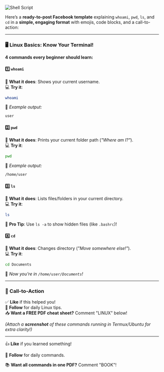 ![Shell Script](https://img.shields.io/badge/linux-edu-red.svg)

Here’s a **ready-to-post Facebook template** explaining `whoami`, `pwd`, `ls`, and `cd` in a **simple, engaging format** with emojis, code blocks, and a call-to-action:

---

### **🖥️ Linux Basics: Know Your Terminal!**  
**4 commands every beginner should learn:**  

#### **1️⃣ `whoami`**  
🔹 **What it does**: Shows your current username.  
💻 **Try it**:  
```bash
whoami
```  
📌 *Example output:*  
```bash
user
```  

#### **2️⃣ `pwd`**  
🔹 **What it does**: Prints your current folder path (*"Where am I?"*).  
💻 **Try it**:  
```bash
pwd
```  
📌 *Example output:*  
```bash
/home/user
```  

#### **3️⃣ `ls`**  
🔹 **What it does**: Lists files/folders in your current directory.  
💻 **Try it**:  
```bash
ls
```  
🔎 **Pro Tip**: Use `ls -a` to show hidden files (like `.bashrc`)!  

#### **4️⃣ `cd`**  
🔹 **What it does**: Changes directory (*"Move somewhere else!"*).  
💻 **Try it**:  
```bash
cd Documents
```  
📌 *Now you’re in `/home/user/Documents`!*  

---

### **📢 Call-to-Action**  
✅ **Like** if this helped you!  
🔔 **Follow** for daily Linux tips.  
📥 **Want a FREE PDF cheat sheet?** Comment "LINUX" below!  

*(Attach a **screenshot** of these commands running in Termux/Ubuntu for extra clarity!)*  

---


👍 **Like** if you learned something!  

🔔 **Follow** for daily commands.  

📚 **Want all commands in one PDF?** Comment "BOOK"!  
